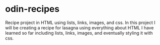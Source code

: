 # odin-recipes
Recipe project in HTML using lists, links, images, and css.
In this project I will be creating a recipe for lasagna using everything about HTML I have learned so far including lists, links, images, and eventually styling it with css.
